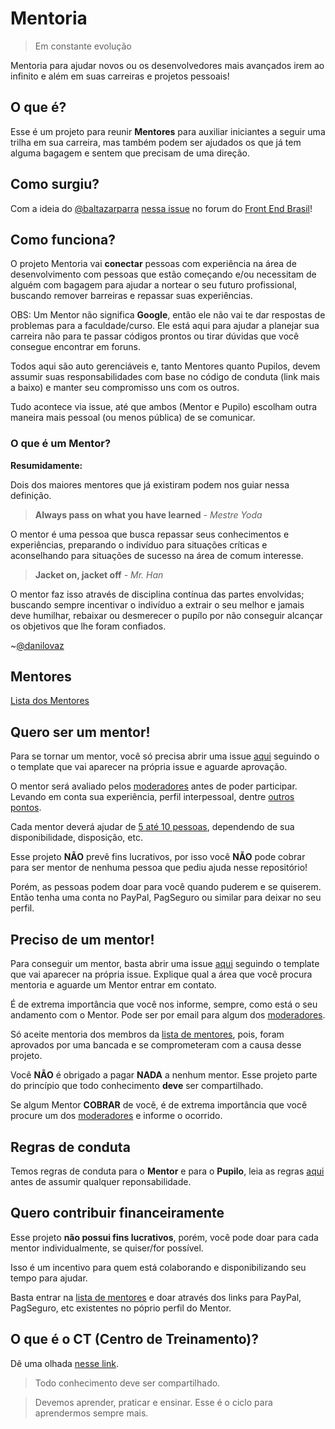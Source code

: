 # Mentoria
> Em constante evolução

Mentoria para ajudar novos ou os desenvolvedores mais avançados irem ao infinito e além em suas carreiras e projetos pessoais!

## O que é?

Esse é um projeto para reunir **Mentores** para auxiliar iniciantes a seguir uma trilha em sua carreira, mas também podem ser ajudados os que já tem alguma bagagem e sentem que precisam de uma direção.

## Como surgiu?

Com a ideia do [@baltazarparra](https://github.com/baltazarparra) [nessa issue](https://github.com/frontendbr/open-source/issues/5) no forum do [Front End Brasil](https://github.com/frontendbr)!

## Como funciona?

O projeto Mentoria vai **conectar** pessoas com experiência na área de desenvolvimento com pessoas que estão começando e/ou necessitam de alguém com bagagem para ajudar a nortear o seu futuro profissional, buscando remover barreiras e repassar suas experiências.

OBS: Um Mentor não significa **Google**, então ele não vai te dar respostas de problemas para a faculdade/curso. Ele está aqui para ajudar a planejar sua carreira não para te passar códigos prontos ou tirar dúvidas que você consegue encontrar em foruns.

Todos aqui são auto gerenciáveis e, tanto Mentores quanto Pupilos, devem assumir suas responsabilidades com base no código de conduta (link mais a baixo) e manter seu compromisso uns com os outros.

Tudo acontece via issue, até que ambos (Mentor e Pupilo) escolham outra maneira mais pessoal (ou menos pública) de se comunicar.

### O que é um Mentor?

**Resumidamente:**

Dois dos maiores mentores que já existiram podem nos guiar nessa definição.

> **Always pass on what you have learned** - *Mestre Yoda*

O mentor é uma pessoa que busca repassar seus conhecimentos e experiências, preparando o indivíduo para situações críticas e aconselhando para situações de sucesso na área de comum interesse.

> **Jacket on, jacket off** - *Mr. Han*

O mentor faz isso através de disciplina contínua das partes envolvidas; buscando sempre incentivar o indivíduo a extrair o seu melhor e jamais deve humilhar, rebaixar ou desmerecer o pupílo por não conseguir alcançar os objetivos que lhe foram confiados.

~[@danilovaz](https://github.com/training-center/mentoria/issues/1#issuecomment-207592225)

## Mentores

[Lista dos Mentores](/mentores)

## Quero ser um mentor!

Para se tornar um mentor, você só precisa abrir uma issue [aqui](https://github.com/training-center/mentoria/issues) seguindo o o template que vai aparecer na própria issue e aguarde aprovação.

O mentor será avaliado pelos [moderadores](https://github.com/orgs/training-center/teams/moderators) antes de poder participar. Levando em conta sua experiência, perfil interpessoal, dentre [outros pontos](https://github.com/training-center/mentoria/issues/1).

Cada mentor deverá ajudar de [5 até 10 pessoas](https://github.com/training-center/mentoria/issues/2), dependendo de sua disponibilidade, disposição, etc.

Esse projeto **NÃO** prevê fins lucrativos, por isso você **NÃO** pode cobrar para ser mentor de nenhuma pessoa que pediu ajuda nesse repositório!

Porém, as pessoas podem doar para você quando puderem e se quiserem. Então tenha uma conta no PayPal, PagSeguro ou similar para deixar no seu perfil.

## Preciso de um mentor!

Para conseguir um mentor, basta abrir uma issue [aqui](https://github.com/training-center/mentoria/issues) seguindo o template que vai aparecer na própria issue. Explique qual a área que você procura mentoria e aguarde um Mentor entrar em contato.

É de extrema importância que você nos informe, sempre, como está o seu andamento com o Mentor. Pode ser por email para algum dos [moderadores](https://github.com/orgs/training-center/teams/moderators).

Só aceite mentoria dos membros da [lista de mentores](/mentores), pois, foram aprovados por uma bancada e se comprometeram com a causa desse projeto.

Você **NÃO** é obrigado a pagar **NADA** a nenhum mentor. Esse projeto parte do princípio que todo conhecimento **deve** ser compartilhado.

Se algum Mentor **COBRAR** de você, é de extrema importância que você procure um dos [moderadores](https://github.com/orgs/training-center/teams/moderators) e informe o ocorrido.

## Regras de conduta

Temos regras de conduta para o **Mentor** e para o **Pupilo**, leia as regras [aqui](/CONDUTA.md) antes de assumir qualquer reponsabilidade.

## Quero contribuir financeiramente

Esse projeto **não possui fins lucrativos**, porém, você pode doar para cada mentor individualmente, se quiser/for possível.

Isso é um incentivo para quem está colaborando e disponibilizando seu tempo para ajudar.

Basta entrar na [lista de mentores](/mentores) e doar através dos links para PayPal, PagSeguro, etc existentes no póprio perfil do Mentor.

## O que é o CT (Centro de Treinamento)?

Dê uma olhada [nesse link](https://github.com/training-center/sobre).

> Todo conhecimento deve ser compartilhado.

> Devemos aprender, praticar e ensinar. Esse é o ciclo para aprendermos sempre mais.
